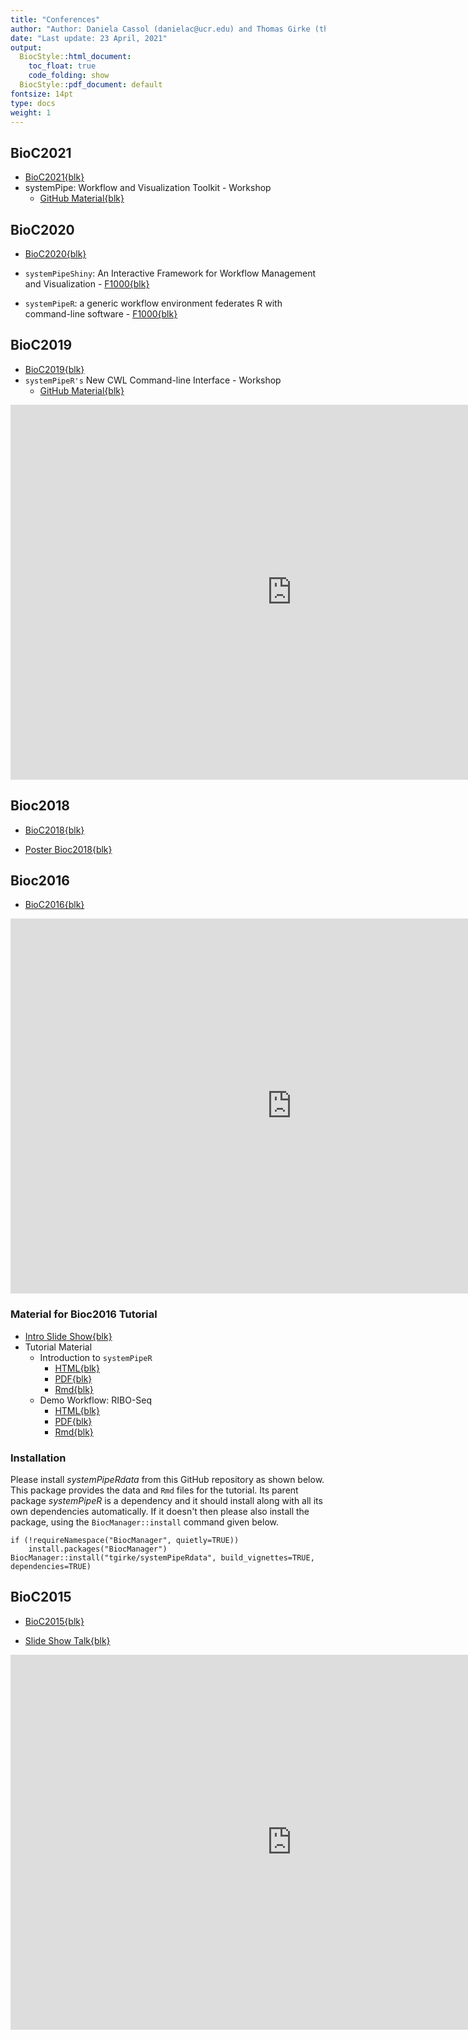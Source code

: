 ```yaml
---
title: "Conferences"
author: "Author: Daniela Cassol (danielac@ucr.edu) and Thomas Girke (thomas.girke@ucr.edu)"
date: "Last update: 23 April, 2021" 
output:
  BiocStyle::html_document:
    toc_float: true
    code_folding: show
  BiocStyle::pdf_document: default
fontsize: 14pt
type: docs
weight: 1
---
```


## BioC2021

+ [BioC2021{blk}](https://bioc2021.bioconductor.org/)
+ systemPipe: Workflow and Visualization Toolkit - Workshop
    + [GitHub Material{blk}](https://github.com/systemPipeR/systemPipeWorkshop2021)

## BioC2020

+ [BioC2020{blk}](https://bioc2020.bioconductor.org/)

+ `systemPipeShiny`: An Interactive Framework for Workflow Management and Visualization - [F1000{blk}](https://f1000research.com/posters/9-749)
+ `systemPipeR`: a generic workflow environment federates R with command-line software - [F1000{blk}](https://f1000research.com/posters/9-747)

## BioC2019

+ [BioC2019{blk}](https://bioc2019.bioconductor.org/)
+ `systemPipeR's` New CWL Command-line Interface - Workshop
    + [GitHub Material{blk}](https://github.com/dcassol/BioC2019_Workshop/blob/master/workshop-sytemPipeR.md)

<iframe width="900" height="600" src="https://systempipe.org/presentations/Bioc2019.html#/" frameborder="0" allow="accelerometer; autoplay; encrypted-media; gyroscope; picture-in-picture" allowfullscreen></iframe>

## Bioc2018

+ [BioC2018{blk}](https://bioc2018.bioconductor.org/)

+ [Poster Bioc2018{blk}](https://systempipe.org/posters/Poster_BioC2018.pdf)

## Bioc2016

+ [BioC2016{blk}](https://bioc2019.bioconductor.org/)

<iframe width="900" height="600" src="https://docs.google.com/presentation/d/175aup31LvnbIJUAvEEoSkpGsKgtBJ2RpQYd0Gs23dLo/embed?start=false&loop=false&delayms=60000&slide=id.p" frameborder="0" allow="accelerometer; autoplay; encrypted-media; gyroscope; picture-in-picture" allowfullscreen></iframe>

### Material for Bioc2016 Tutorial 

+ [Intro Slide Show{blk}](https://docs.google.com/presentation/d/175aup31LvnbIJUAvEEoSkpGsKgtBJ2RpQYd0Gs23dLo/embed?start=false&loop=false&delayms=60000)
+ Tutorial Material 
    + Introduction to `systemPipeR` 
        + [HTML{blk}](https://htmlpreview.github.io/?https://raw.githubusercontent.com/tgirke/systemPipeRdata/master_github_deprecated/vignettes/systemPipeR_Intro.html)
        + [PDF{blk}](https://raw.githubusercontent.com/tgirke/systemPipeRdata/master_github_deprecated/vignettes/systemPipeR_Intro.pdf)
        + [Rmd{blk}](https://raw.githubusercontent.com/tgirke/systemPipeRdata/master_github_deprecated/vignettes/systemPipeR_Intro.Rmd)
    + Demo Workflow: RIBO-Seq 
        + [HTML{blk}](https://htmlpreview.github.io/?https://raw.githubusercontent.com/tgirke/systemPipeRdata/master_github_deprecated/inst/extdata/workflows/riboseq/systemPipeRIBOseq.html)
        + [PDF{blk}](https://raw.githubusercontent.com/tgirke/systemPipeRdata/master_github_deprecated/inst/extdata/workflows/riboseq/systemPipeRIBOseq.pdf)
        + [Rmd{blk}](https://raw.githubusercontent.com/tgirke/systemPipeRdata/master_github_deprecated/inst/extdata/workflows/riboseq/systemPipeRIBOseq.Rmd)

### Installation 

Please install _systemPipeRdata_ from this GitHub repository as shown below. This package provides the data and `Rmd` files for the tutorial. 
Its parent package _systemPipeR_ is a dependency and it should install along with all its own dependencies automatically. If it doesn't then please also install the package, using the `BiocManager::install` command given below.

```
if (!requireNamespace("BiocManager", quietly=TRUE))
    install.packages("BiocManager")
BiocManager::install("tgirke/systemPipeRdata", build_vignettes=TRUE, dependencies=TRUE)
```

## BioC2015

+ [BioC2015{blk}](https://bioconductor.org/help/course-materials/2015/BioC2015/)

+ [Slide Show Talk{blk}](https://systempipe.org/presentations/systemPipeRslides.html#1)

<iframe width="900" height="600" src="https://systempipe.org/presentations/systemPipeRslides.html#1" frameborder="0" allow="accelerometer; autoplay; encrypted-media; gyroscope; picture-in-picture" allowfullscreen></iframe>

